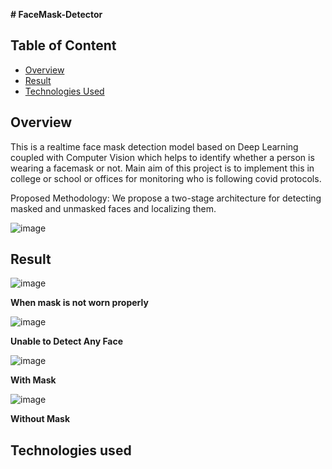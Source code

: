 **# FaceMask-Detector**

## Table of Content
  * [Overview](#overview)
  * [Result](#Result)
  * [Technologies Used](#TechnologiesUsed)

## Overview
This is a realtime face mask detection model based on Deep Learning coupled with Computer Vision which helps to identify whether a person is wearing a facemask or not.
Main aim of this project is to implement this in college or school or offices for monitoring who is following covid protocols.

Proposed Methodology:
We propose a two-stage architecture for detecting masked and unmasked faces and localizing them.

![image](https://user-images.githubusercontent.com/68474475/125072770-9f979000-e0d8-11eb-8dc6-92bb02949f73.png)

## Result
![image](https://user-images.githubusercontent.com/68474475/125072962-ed13fd00-e0d8-11eb-95de-337f23b54857.png)

**When mask is not worn properly**

![image](https://user-images.githubusercontent.com/68474475/125073011-0026cd00-e0d9-11eb-9ebb-3cc4959ee726.png)

**Unable to Detect Any Face**

![image](https://user-images.githubusercontent.com/68474475/125073039-0b79f880-e0d9-11eb-96eb-30d2bd7eb348.png)

**With Mask**

![image](https://user-images.githubusercontent.com/68474475/125073093-1b91d800-e0d9-11eb-98b3-3b802ff0088d.png)

**Without Mask**

## Technologies used


